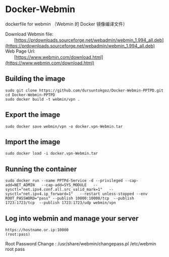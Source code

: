 # Docker-Webmin
dockerfile for webmin （Webmin 的 Docker 镜像编译文件）

Download Webmin file:<br>
　　[https://prdownloads.sourceforge.net/webadmin/webmin_1.994_all.deb](https://prdownloads.sourceforge.net/webadmin/webmin_1.994_all.deb)<br>
Web Page Url:<br>
　　[https://www.webmin.com/download.html](https://www.webmin.com/download.html)<br>

## Building the image
```
sudo git clone https://github.com/dursuntokgoz/Docker-Webmin-PPTPD.git
cd Docker-Webmin-PPTPD
sudo docker build -t webmin/vpn .
```

## Export the image
```
sudo docker save webmin/vpn -o docker.vpn-Webmin.tar
```

## Import the image 
```
sudo docker load -i docker.vpn-Webmin.tar
```

## Running the container 
```
sudo docker run --name PPTPd-Service -d --privileged --cap-add=NET_ADMIN   --cap-add=SYS_MODULE   --sysctl="net.ipv4.conf.all.src_valid_mark=1"   --sysctl="net.ipv4.ip_forward=1"   --restart unless-stopped --env ROOT_PASSWORD="pass" --publish 10000:10000/tcp  --publish 1723:1723/tcp  --publish 1723:1723/udp webmin/vpn
```

## Log into webmin and manage your server
```
https://hostname.or.ip:10000
(root:pass)
```
Root Password Change : /usr/share/webmin/changepass.pl /etc/webmin root pass
